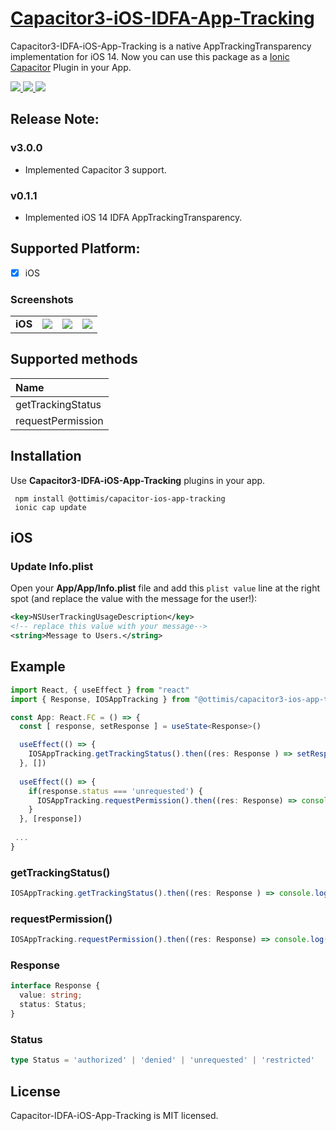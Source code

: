 
# [Capacitor3-iOS-IDFA-App-Tracking](https://github.com/ottimis/capacitor3-ios-app-tracking) 

Capacitor3-IDFA-iOS-App-Tracking is a native AppTrackingTransparency implementation for iOS 14. Now you can use this package as a [Ionic Capacitor](https://capacitor.ionicframework.com) Plugin in your App.

<!-- Badges -->
<a href="https://npmjs.com/package/capacitor-ios-app-tracking">
  <img src="https://badgen.net/npm/v/capacitor-ios-app-tracking">
</a>
<a href="https://npmjs.com/package/capacitor-ios-app-tracking">
  <img src="https://badgen.net/npm/dt/capacitor-ios-app-tracking">
</a>
<a href="https://npmjs.com/package/capacitor-ios-app-tracking">
  <img src="https://badgen.net/npm/license/capacitor-ios-app-tracking">
</a>

## Release Note:

### v3.0.0
- Implemented Capacitor 3 support.

### v0.1.1
- Implemented iOS 14 IDFA AppTrackingTransparency.

## Supported Platform:
- [x] iOS

### Screenshots
|  |  |  |  |
|:-----------------|:------------------:|:------------------:|:------------------:|
| **iOS** | ![](https://iwatchfreetv.live/IMG_2748.PNG) | ![](https://iwatchfreetv.live/IMG_2749.PNG) | ![](https://iwatchfreetv.live/IMG_2750.PNG) 


<!--
## Other Plugins:
| Plugins                                             | Android | iOS | Electron | PWA |
| :-------------------------------------------------- | :------ | :-- | :------- | :-- |
| [AdMob Native](https://github.com/migtam628/capacitor-admob-native) | ✅      |✅  | ❌       | ❌  |
-->



## Supported methods
| Name              |
| :---------------- |
| getTrackingStatus |
| requestPermission |  

## Installation

Use **Capacitor3-IDFA-iOS-App-Tracking** plugins in your app.

```console
 npm install @ottimis/capacitor-ios-app-tracking
 ionic cap update
```

## iOS

### Update **Info.plist**

Open your **App/App/Info.plist** file and add this `plist value` line at the right spot (and replace the value with the message for the user!):

````xml
<key>NSUserTrackingUsageDescription</key>
<!-- replace this value with your message-->
<string>Message to Users.</string>
````

## Example
```typescript
import React, { useEffect } from "react"
import { Response, IOSAppTracking } from "@ottimis/capacitor3-ios-app-tracking";

const App: React.FC = () => {
  const [ response, setResponse ] = useState<Response>()

  useEffect(() => {
    IOSAppTracking.getTrackingStatus().then((res: Response ) => setResponse(res))
  }, [])
  
  useEffect(() => {
    if(response.status === 'unrequested') {
      IOSAppTracking.requestPermission().then((res: Response) => console.log(res))
    }
  }, [response])
 
 ...
}
```
### getTrackingStatus()
```typescript
IOSAppTracking.getTrackingStatus().then((res: Response ) => console.log(res))
```
### requestPermission()
```typescript
IOSAppTracking.requestPermission().then((res: Response) => console.log(res))
```
### Response
```typescript
interface Response {
  value: string;
  status: Status;
}
```
### Status
```typescript
type Status = 'authorized' | 'denied' | 'unrequested' | 'restricted' 
```


## License

Capacitor-IDFA-iOS-App-Tracking is MIT licensed.

